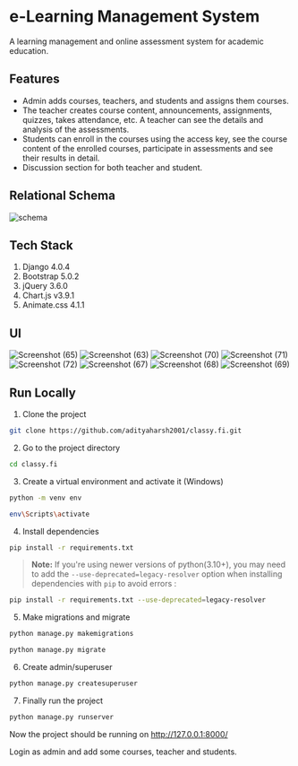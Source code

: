 # e-Learning Management System

A learning management and online assessment system for academic education.

## Features

- Admin adds courses, teachers, and students and assigns them courses.
- The teacher creates course content, announcements, assignments, quizzes, takes attendance, etc. A teacher can see the details and analysis of the assessments.
- Students can enroll in the courses using the access key, see the course content of the enrolled courses, participate in assessments and see their results in detail.
- Discussion section for both teacher and student.

## Relational Schema

![schema](https://user-images.githubusercontent.com/87283264/187967219-55bea00e-3151-488a-a4be-d2a95b9d8a5c.png)

## Tech Stack

1. Django 4.0.4
2. Bootstrap 5.0.2
3. jQuery 3.6.0
4. Chart.js v3.9.1
5. Animate.css 4.1.1

## UI

![Screenshot (65)](https://user-images.githubusercontent.com/87283264/194387627-47bc4506-5acb-46da-8ae0-70ea1e7e4eb8.png)
![Screenshot (63)](https://user-images.githubusercontent.com/87283264/194389617-1d1118a5-e0a1-41a2-94b6-ef636e6a8d5e.png)
![Screenshot (70)](https://user-images.githubusercontent.com/87283264/194387776-552bdd11-9252-4be2-8139-10e0f270c09f.png)
![Screenshot (71)](https://user-images.githubusercontent.com/87283264/194389301-da1f2cd5-11fd-469d-9137-380c4916e169.png)
![Screenshot (72)](https://user-images.githubusercontent.com/87283264/194389315-c59fbae1-b623-4ef7-bc5b-7cab6c1ae3a8.png)
![Screenshot (67)](https://user-images.githubusercontent.com/87283264/194387798-77c6ba2c-9089-4469-88e0-282191535211.png)
![Screenshot (68)](https://user-images.githubusercontent.com/87283264/194387811-bd22cd8c-854c-4849-9aa9-0a71b53494a2.png)
![Screenshot (69)](https://user-images.githubusercontent.com/87283264/194387822-649bd890-cb57-47b5-b380-4e30499ae142.png)

## Run Locally

1. Clone the project

```bash
git clone https://github.com/adityaharsh2001/classy.fi.git
```

2. Go to the project directory

```bash
cd classy.fi
```

3. Create a virtual environment and activate it (Windows)

```bash
python -m venv env
```

```bash
env\Scripts\activate
```

4. Install dependencies

```bash
pip install -r requirements.txt
```

> **Note:** If you're using newer versions of python(3.10+), you may need to add the `--use-deprecated=legacy-resolver` option when installing dependencies with `pip` to avoid errors :

```bash
pip install -r requirements.txt --use-deprecated=legacy-resolver
```

5. Make migrations and migrate

```bash
python manage.py makemigrations
```

```bash
python manage.py migrate
```

6. Create admin/superuser

```bash
python manage.py createsuperuser
```

7. Finally run the project

```bash
python manage.py runserver
```

Now the project should be running on http://127.0.0.1:8000/

Login as admin and add some courses, teacher and students.
